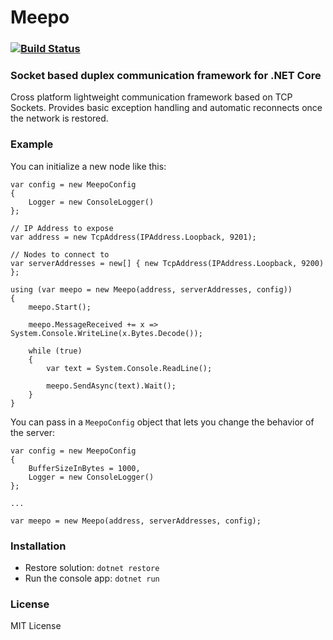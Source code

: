 # Meepo

### [![Build Status](https://travis-ci.org/GowenGit/Meepo.svg?branch=master)](https://travis-ci.org/GowenGit/Meepo)

### Socket based duplex communication framework for .NET Core

Cross platform lightweight communication framework based on TCP Sockets. Provides basic
exception handling and automatic reconnects once the network is restored.

### Example

You can initialize a new node like this:

```
var config = new MeepoConfig
{
    Logger = new ConsoleLogger()
};

// IP Address to expose
var address = new TcpAddress(IPAddress.Loopback, 9201);

// Nodes to connect to
var serverAddresses = new[] { new TcpAddress(IPAddress.Loopback, 9200) };

using (var meepo = new Meepo(address, serverAddresses, config))
{
    meepo.Start();

    meepo.MessageReceived += x => System.Console.WriteLine(x.Bytes.Decode());

    while (true)
    {
        var text = System.Console.ReadLine();

        meepo.SendAsync(text).Wait();
    }
}
```

You can pass in a `MeepoConfig` object that lets you change the behavior of the server:

```
var config = new MeepoConfig
{
    BufferSizeInBytes = 1000,
    Logger = new ConsoleLogger()
};

...

var meepo = new Meepo(address, serverAddresses, config);
```

### Installation

* Restore solution: `dotnet restore`
* Run the console app: `dotnet run`

### License

MIT License